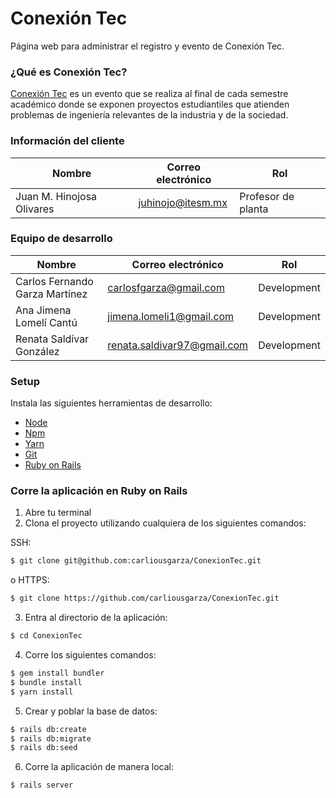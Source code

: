 # Conexión Tec
Página web para administrar el registro y evento de Conexión Tec.

### ¿Qué es Conexión Tec?
[Conexión Tec](https://conexiontec.mty.itesm.mx/) es un evento que se realiza al final de cada semestre académico donde se exponen proyectos estudiantiles que atienden problemas de ingeniería relevantes de la industria y de la sociedad.

### Información del cliente
| Nombre                    | Correo electrónico| Rol                |
| ------------------------- | ----------------- | ------------------ |
| Juan M. Hinojosa Olivares | juhinojo@itesm.mx | Profesor de planta |

### Equipo de desarrollo
| Nombre                         | Correo electrónico          | Rol         |
| ------------------------------ | --------------------------- | ----------- |
| Carlos Fernando Garza Martínez | carlosfgarza@gmail.com      | Development |
| Ana Jimena Lomelí Cantú        | jimena.lomeli1@gmail.com    | Development |
| Renata Saldívar González       | renata.saldivar97@gmail.com | Development |

### Setup
Instala las siguientes herramientas de desarrollo:
- [Node](https://nodejs.org/es/download/)
- [Npm](https://www.npmjs.com/get-npm)
- [Yarn](https://classic.yarnpkg.com/en/docs/install/#mac-stable)
- [Git](https://git-scm.com/downloads)
- [Ruby on Rails](https://guides.rubyonrails.org/v6.0/getting_started.html)

### Corre la aplicación en Ruby on Rails
1. Abre tu terminal
2. Clona el proyecto utilizando cualquiera de los siguientes comandos:

SSH:
```bash
$ git clone git@github.com:carliousgarza/ConexionTec.git
```
  
o HTTPS:
```bash
$ git clone https://github.com/carliousgarza/ConexionTec.git
```
3. Entra al directorio de la aplicación:
```bash
$ cd ConexionTec
```
4. Corre los siguientes comandos:
```bash
$ gem install bundler
$ bundle install
$ yarn install
```
5. Crear y poblar la base de datos:
```bash
$ rails db:create
$ rails db:migrate
$ rails db:seed
```
6. Corre la aplicación de manera local:
```bash
$ rails server
```
